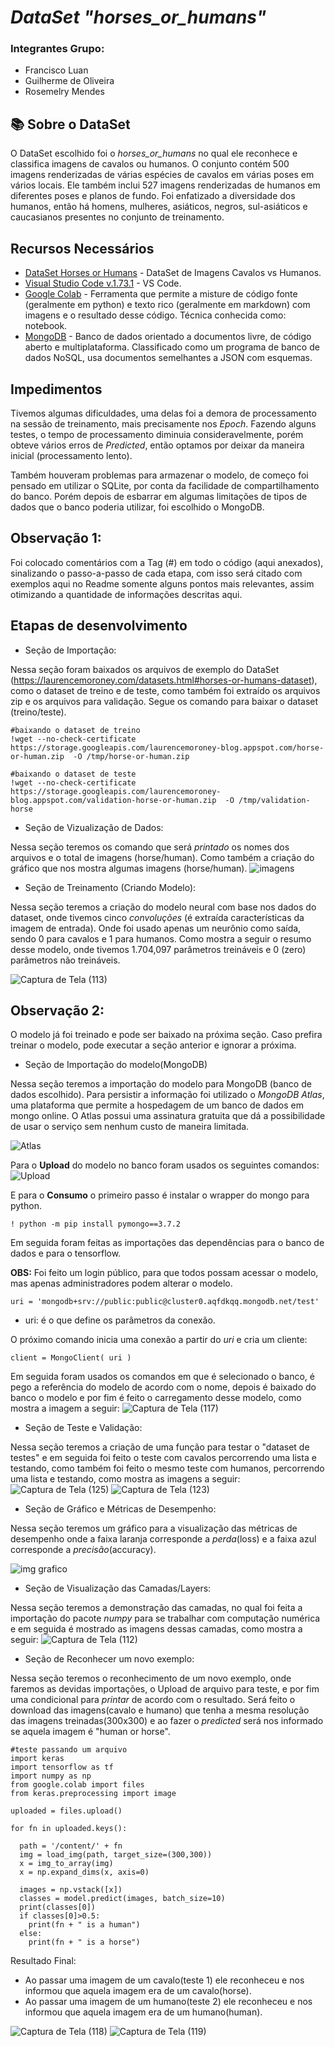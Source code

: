 # _DataSet "horses_or_humans"_

### Integrantes Grupo:
- Francisco Luan
- Guilherme de Oliveira
- Rosemelry Mendes

## 📚 Sobre o DataSet
O DataSet escolhido foi o _horses_or_humans_ no qual ele reconhece e classifica imagens de cavalos ou humanos. O conjunto contém 500 imagens renderizadas de várias espécies de cavalos em várias poses em vários locais. Ele também inclui 527 imagens renderizadas de humanos em diferentes poses e planos de fundo. Foi enfatizado a diversidade dos humanos, então há homens, mulheres, asiáticos, negros, sul-asiáticos e caucasianos presentes no conjunto de treinamento.

## Recursos Necessários
- [DataSet Horses or Humans](https://www.tensorflow.org/datasets/catalog/horses_or_humans) - DataSet de Imagens Cavalos vs Humanos.
- [Visual Studio Code v.1.73.1](https://code.visualstudio.com/) - VS Code.
- [Google Colab](https://colab.research.google.com/) - Ferramenta que permite a misture de código fonte (geralmente em python) e texto rico (geralmente em markdown) com imagens e o resultado desse código. Técnica conhecida como: notebook.
- [MongoDB](https://www.mongodb.com/home) - Banco de dados orientado a documentos livre, de código aberto e multiplataforma. Classificado como um programa de banco de dados NoSQL, usa documentos semelhantes a JSON com esquemas.

## Impedimentos
Tivemos algumas dificuldades, uma delas foi a demora de processamento na sessão de treinamento, mais precisamente nos _Epoch_. Fazendo alguns testes, o tempo de processamento diminuia consideravelmente, porém obteve vários erros de _Predicted_, então optamos por deixar da maneira inicial (processamento lento).

Também houveram problemas para armazenar o modelo, de começo foi pensado em utilizar o SQLite, por conta da facilidade de compartilhamento do banco. Porém depois de esbarrar em algumas limitações de tipos de dados que o banco poderia utilizar, foi escolhido o MongoDB.

## Observação 1:
Foi colocado comentários com a Tag (#) em todo o código (aqui anexados), sinalizando o passo-a-passo de cada etapa, com isso será citado com exemplos aqui no Readme somente alguns pontos mais relevantes, assim otimizando a quantidade de informações descritas aqui.

## Etapas de desenvolvimento
- Seção de Importação:

Nessa seção foram baixados os arquivos de exemplo do DataSet (https://laurencemoroney.com/datasets.html#horses-or-humans-dataset), como o dataset de treino e de teste, como também foi extraído os arquivos zip e os arquivos para validação. Segue os comando para baixar o dataset (treino/teste).
```
#baixando o dataset de treino
!wget --no-check-certificate https://storage.googleapis.com/laurencemoroney-blog.appspot.com/horse-or-human.zip  -O /tmp/horse-or-human.zip
```
```
#baixando o dataset de teste
!wget --no-check-certificate https://storage.googleapis.com/laurencemoroney-blog.appspot.com/validation-horse-or-human.zip  -O /tmp/validation-horse
```
- Seção de Vizualização de Dados:

Nessa seção teremos os comando que será _printado_ os nomes dos arquivos e o total de imagens (horse/human). Como também a criação do gráfico que nos mostra algumas imagens (horse/human).
![imagens](https://user-images.githubusercontent.com/106123150/210187576-93052d0c-cc18-43b6-a67c-2d37d3760f70.png)

- Seção de Treinamento (Criando Modelo):

Nessa seção teremos a criação do modelo neural com base nos dados do dataset, onde tivemos cinco _convoluções_ (é extraída características da imagem de entrada). Onde foi usado apenas um neurônio como saída, sendo 0 para cavalos e 1 para humanos. Como mostra a seguir o resumo desse modelo, onde tivemos 1.704,097 parâmetros treináveis e 0 (zero) parâmetros não treináveis.

![Captura de Tela (113)](https://user-images.githubusercontent.com/106123150/210187921-a3b77f4d-da39-4be3-98d9-bef60e78e66e.png)

## Observação 2:
O modelo já foi treinado e pode ser baixado na próxima seção. Caso prefira treinar o modelo, pode executar a seção anterior e ignorar a próxima.

- Seção de Importação do modelo(MongoDB)

Nessa seção teremos a importação do modelo para MongoDB (banco de dados escolhido). Para persistir a informação foi utilizado o *MongoDB Atlas*, uma plataforma que permite a hospedagem de um banco de dados em mongo online. O Atlas possui uma assinatura gratuita que dá a possibilidade de usar o serviço sem nenhum custo de maneira limitada.

![Atlas](https://cdn.discordapp.com/attachments/623271108593975326/1059482031978983504/image.png)

Para o **Upload** do modelo no banco foram usados os seguintes comandos:
![Upload](https://cdn.discordapp.com/attachments/623271108593975326/1059482789680001065/image.png)

E para o **Consumo** o primeiro passo é instalar o wrapper do mongo para python.
```
! python -m pip install pymongo==3.7.2
```
Em seguida foram feitas as importações das dependências para o banco de dados e para o tensorflow.

**OBS:** Foi feito um login público, para que todos possam acessar o modelo, mas apenas administradores podem alterar o modelo.
```
uri = 'mongodb+srv://public:public@cluster0.aqfdkqq.mongodb.net/test'
```
- uri: é o que define os parâmetros da conexão.

O próximo comando inicia uma conexão a partir do _uri_ e cria um cliente:
```
client = MongoClient( uri )
```
Em seguida foram usados os comandos em que é selecionado o banco, é pego a referência do modelo de acordo com o nome, depois é baixado do banco o modelo e por fim é feito o carregamento desse modelo, como mostra a imagem a seguir:
![Captura de Tela (117)](https://user-images.githubusercontent.com/106123150/210188601-9fc4d7c0-04c3-456d-baf7-422b85a457e0.png)

- Seção de Teste e Validação:

Nessa seção teremos a criação de uma função para testar o "dataset de testes" e em seguida foi feito o teste com cavalos percorrendo uma lista e testando, como também foi feito o mesmo teste com humanos, percorrendo uma lista e testando, como mostra as imagens a seguir:
![Captura de Tela (125)](https://user-images.githubusercontent.com/106123150/210189142-354634e2-5d1d-4b88-8d81-5d532574afbd.png)
![Captura de Tela (123)](https://user-images.githubusercontent.com/106123150/210189205-c2d38795-4cc7-44e6-9685-1a3393f43728.png)

- Seção de Gráfico e Métricas de Desempenho:

Nessa seção teremos um gráfico para a visualização das métricas de desempenho onde a faixa laranja corresponde a _perda_(loss) e a faixa azul corresponde a _precisão_(accuracy).

![img grafico](https://user-images.githubusercontent.com/106123150/210189347-ca5fc239-f0cc-4ed0-bdfe-32739358ab7b.png)

- Seção de Visualização das Camadas/Layers:

Nessa seção teremos a demonstração das camadas, no qual foi feita a importação do pacote _numpy_ para se trabalhar com computação numérica e em seguida é mostrado as imagens dessas camadas, como mostra a seguir:
![Captura de Tela (112)](https://user-images.githubusercontent.com/106123150/210189519-a3701229-e940-43df-8d8b-73b5ac064f28.png)

- Seção de Reconhecer um novo exemplo:

Nessa seção teremos o reconhecimento de um novo exemplo, onde faremos as devidas importações, o Upload de arquivo para teste, e por fim uma condicional para _printar_ de acordo com o resultado. Será feito o download das imagens(cavalo e humano) que tenha a mesma resolução das imagens treinadas(300x300) e ao fazer o _predicted_ será nos informado se aquela imagem é "human or horse".
```
#teste passando um arquivo 
import keras
import tensorflow as tf
import numpy as np
from google.colab import files
from keras.preprocessing import image
 
uploaded = files.upload()
 
for fn in uploaded.keys():
 
  path = '/content/' + fn
  img = load_img(path, target_size=(300,300))
  x = img_to_array(img)
  x = np.expand_dims(x, axis=0)
 
  images = np.vstack([x])
  classes = model.predict(images, batch_size=10)
  print(classes[0])
  if classes[0]>0.5:
    print(fn + " is a human")
  else:
    print(fn + " is a horse")
```
Resultado Final:

- Ao passar uma imagem de um cavalo(teste 1) ele reconheceu e nos informou que aquela imagem era de um cavalo(horse).
- Ao passar uma imagem de um humano(teste 2) ele reconheceu e nos informou que aquela imagem era de um humano(human).

![Captura de Tela (118)](https://user-images.githubusercontent.com/106123150/210189805-155efb2a-b2ad-49bc-b11e-a18a4ee9f468.png)
![Captura de Tela (119)](https://user-images.githubusercontent.com/106123150/210189815-1dcd60ea-96eb-48a0-90e2-e64b84864a32.png)

